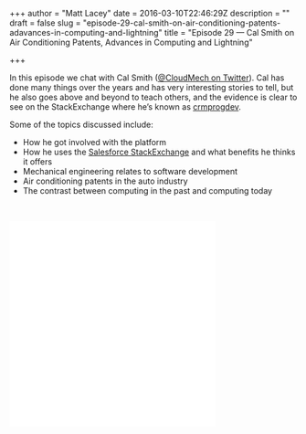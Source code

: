 +++
author = "Matt Lacey"
date = 2016-03-10T22:46:29Z
description = ""
draft = false
slug = "episode-29-cal-smith-on-air-conditioning-patents-adavances-in-computing-and-lightning"
title = "Episode 29 — Cal Smith on Air Conditioning Patents, Advances in Computing and Lightning"

+++


<p>In this episode we chat with Cal Smith (<a href="http://www.twitter.com/cloudmech">@CloudMech on Twitter</a>). Cal has done many things over the years and has very interesting stories to tell, but he also goes above and beyond to teach others, and the evidence is clear to see on the StackExchange where he&#8217;s known as <a href="http://salesforce.stackexchange.com/users/2212/crmprogdev">crmprogdev</a>.</p>
<p>Some of the topics discussed include:</p>
<ul>
<li>How he got involved with the platform</li>
<li>How he uses the <a href="http://salesforce.stackexchange.com">Salesforce StackExchange</a> and what benefits he thinks it offers</li>
<li>Mechanical engineering relates to software development</li>
<li>Air conditioning patents in the auto industry</li>
<li>The contrast between computing in the past and computing today</li>
</ul>
<p>&nbsp;</p>
<p><iframe style="border: none;" src="//html5-player.libsyn.com/embed/episode/id/4211734/height/360/width/360/theme/legacy/autoplay/no/autonext/no/thumbnail/yes/preload/no/no_addthis/no/direction/backward/no-cache/true/" width="360" height="360" scrolling="no" allowfullscreen="allowfullscreen"></iframe></p>



